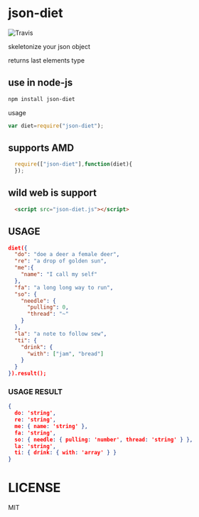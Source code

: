 # json-diet

![Travis](https://travis-ci.org/flrngel/json-diet.svg?branch=master)

skeletonize your json object

returns last elements type

## use in node-js

```bash
npm install json-diet
```

usage

```js
var diet=require("json-diet");
```

## supports AMD

```js
  require(["json-diet"],function(diet){
  });
```

## wild web is support

```HTML
  <script src="json-diet.js"></script>
```

## USAGE

```JSON
diet({
  "do": "doe a deer a female deer",
  "re": "a drop of golden sun",
  "me":{
    "name": "I call my self"
  },
  "fa": "a long long way to run",
  "so": {
    "needle": {
      "pulling": 0,
      "thread": "~"
    }
  },
  "la": "a note to follow sew",
  "ti": {
    "drink": {
      "with": ["jam", "bread"]
    }
  }
}).result();
```

### USAGE RESULT

```JSON
{
  do: 'string',
  re: 'string',
  me: { name: 'string' },
  fa: 'string',
  so: { needle: { pulling: 'number', thread: 'string' } },
  la: 'string',
  ti: { drink: { with: 'array' } }
}
```

# LICENSE

MIT
